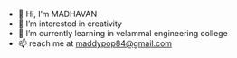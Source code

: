 - 👋 Hi, I’m MADHAVAN
- 👀 I’m interested in creativity
- 🌱 I’m currently learning in velammal engineering college 
- 📫 reach me at maddypop84@gmail.com
